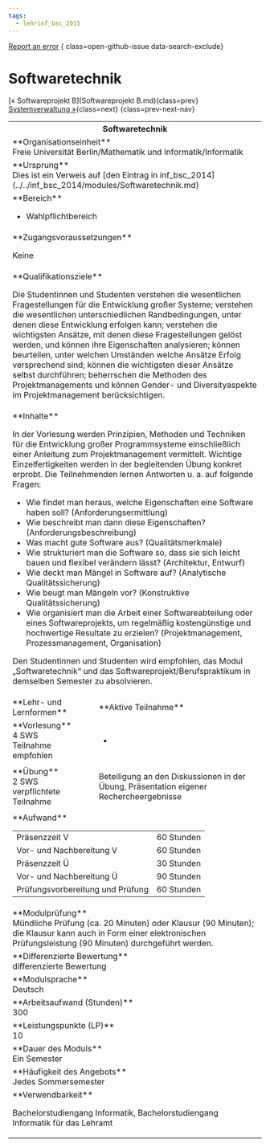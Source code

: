 ```yaml
---
tags:
  - lehrinf_bsc_2015
---
```

[Report an error](https://github.com/SGSSGene/FUB-SUP/issues/new?title=Error%20in%20%22Softwaretechnik%22&body=There%20seems%20to%20be%20an%20error%20in%20module%20%22Softwaretechnik%22%2E%0A%0A%3CDescribe%20here%20a%20slightly%20more%20detailed%20description%20of%20what%20is%20wrong%3E&labels=bug)
{ class=open-github-issue data-search-exclude}

# Softwaretechnik

[« Softwareprojekt B](Softwareprojekt B.md){class=prev}
[Systemverwaltung »](Systemverwaltung.md){class=next}
{class=prev-next-nav}

<table markdown id="moduledesc">
<tr markdown class="moduledesc_head"><th colspan="2">Softwaretechnik </th></tr>
<tr markdown><td colspan="2">**Organisationseinheit**   <br>Freie Universität Berlin/Mathematik und Informatik/Informatik</td></tr>
<tr markdown><td colspan="2">**Ursprung**<br>Dies ist ein Verweis auf [den Eintrag in inf_bsc_2014](../../inf_bsc_2014/modules/Softwaretechnik.md)</td></tr>
<tr markdown><td colspan="2">**Bereich**<br>


- Wahlpflichtbereich

</td></tr>

<tr markdown><td colspan="2">**Zugangsvoraussetzungen** <br>

Keine


</td></tr>
<tr markdown><td colspan="2">**Qualifikationsziele**    <br>

Die Studentinnen und Studenten verstehen die wesentlichen Fragestellungen
für die Entwicklung großer Systeme; verstehen die wesentlichen
unterschiedlichen Randbedingungen, unter denen diese Entwicklung erfolgen
kann; verstehen die wichtigsten Ansätze, mit denen diese Fragestellungen
gelöst werden, und können ihre Eigenschaften analysieren; können beurteilen,
unter welchen Umständen welche Ansätze Erfolg versprechend sind; können die
wichtigsten dieser Ansätze selbst durchführen; beherrschen die Methoden des
Projektmanagements und können Gender- und Diversityaspekte im
Projektmanagement berücksichtigen.


</td></tr>
<tr markdown><td colspan="2">**Inhalte**                <br>

In der Vorlesung werden Prinzipien, Methoden und Techniken für die
Entwicklung großer Programmsysteme einschließlich einer Anleitung zum
Projektmanagement vermittelt. Wichtige Einzelfertigkeiten werden in der
begleitenden Übung konkret erprobt. Die Teilnehmenden lernen Antworten u. a.
auf folgende Fragen:

- Wie findet man heraus, welche Eigenschaften eine
  Software haben soll? (Anforderungsermittlung)
- Wie beschreibt man dann diese Eigenschaften? (Anforderungsbeschreibung)
- Was macht gute Software aus? (Qualitätsmerkmale)
- Wie strukturiert man die Software so, dass sie
  sich leicht bauen und flexibel verändern lässt? (Architektur, Entwurf)
- Wie deckt man Mängel in Software auf? (Analytische Qualitätssicherung)
- Wie beugt man Mängeln vor? (Konstruktive Qualitätssicherung)
- Wie organisiert man die Arbeit einer Softwareabteilung oder eines Softwareprojekts, um
  regelmäßig kostengünstige und hochwertige Resultate zu erzielen?
  (Projektmanagement, Prozessmanagement, Organisation)

Den Studentinnen und Studenten wird empfohlen, das Modul „Softwaretechnik“
und das Softwareprojekt/Berufspraktikum in demselben Semester zu
absolvieren.


</td></tr>

<tr markdown><td>**Lehr- und Lernformen**</td><td>**Aktive Teilnahme**</td></tr>
<tr markdown><td> **Vorlesung** <br>4 SWS <br> Teilnahme empfohlen</td><td>

-
</td></tr>
<tr markdown><td> **Übung** <br>2 SWS <br> verpflichtete Teilnahme</td><td>

Beteiligung an den Diskussionen in der Übung, Präsentation eigener Rechercheergebnisse
</td></tr>
<tr markdown><td colspan="2">**Aufwand**                <br>
<table class="aufwand_table">
<tr><td>Präsenzzeit V</td><td>60 Stunden</td></tr>
<tr><td>Vor- und Nachbereitung V</td><td>60 Stunden</td></tr>
<tr><td>Präsenzzeit Ü</td><td>30 Stunden</td></tr>
<tr><td>Vor- und Nachbereitung Ü</td><td>90 Stunden</td></tr>
<tr><td>Prüfungsvorbereitung und Prüfung</td><td>60 Stunden</td></tr>
</table>

</td></tr>
<tr markdown><td colspan="2">**Modulprüfung**             <br>Mündliche Prüfung (ca. 20 Minuten) oder Klausur (90 Minuten); die Klausur
kann auch in Form einer elektronischen Prüfungsleistung (90 Minuten)
durchgeführt werden.


</td></tr>
<tr markdown><td colspan="2">**Differenzierte Bewertung** <br>differenzierte Bewertung

</td></tr>
<tr markdown><td colspan="2">**Modulsprache**             <br>Deutsch</td></tr>
<tr markdown><td colspan="2">**Arbeitsaufwand (Stunden)** <br>300</td></tr>
<tr markdown><td colspan="2">**Leistungspunkte (LP)**     <br>10</td></tr>
<tr markdown><td colspan="2">**Dauer des Moduls**         <br>Ein Semester</td></tr>
<tr markdown><td colspan="2">**Häufigkeit des Angebots**  <br>Jedes Sommersemester</td></tr>
<tr markdown><td colspan="2">**Verwendbarkeit**           <br>

Bachelorstudiengang Informatik, Bachelorstudiengang Informatik für das
Lehramt


</td></tr>

</table>
